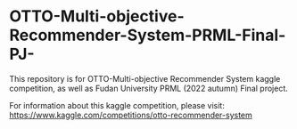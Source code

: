 # OTTO-Multi-objective-Recommender-System-PRML-Final-PJ-
This repository is for OTTO-Multi-objective Recommender System kaggle competition, as well as Fudan University PRML (2022 autumn) Final project.

For information about this kaggle competition, please visit: https://www.kaggle.com/competitions/otto-recommender-system
